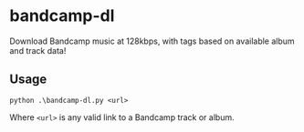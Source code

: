 # bandcamp-dl

Download Bandcamp music at 128kbps, with tags based on available album and track data!

## Usage

`python .\bandcamp-dl.py <url>`

Where `<url>` is any valid link to a Bandcamp track or album.